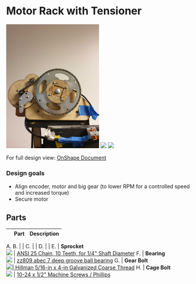 # Motor Rack with Tensioner

 <img src="https://github.com/UniKlo/PaintBot/blob/master/img_gif/motor_rack_with_tensioner_H.jpg" width="250px">  <img src="https://imgur.com/nwCuBPG.jpg" width="250">   <img src="https://imgur.com/Q2PnVoB.jpg" width="250">

For full design view: [OnShape Document](https://cad.onshape.com/documents/c35a5db4d6efdd4b831e7e66/w/d232ff81f911a9e59ca8bc06/e/0a6c8383d003cd06b363736f)

### Design goals

- Align encoder, motor and big gear (to lower RPM for a controlled speed and increased torque)
- Secure motor


## Parts
| | Part | Description |
|:-: | :---: | :--- |
A. 
B. | |
C. | |
D. | |
E. | **Sprocket** <br/> <img src="https://www.mcmaster.com/mvB/Contents/gfx/ImageCache/679/6799K2p1-d03b-digitall@2x_636870476790198650.png" width="200"> | [ANSI 25 Chain, 10 Teeth, for 1/4" Shaft Diameter](https://www.mcmaster.com/6799k2)
F. | **Bearing** <br/> <img src="https://sc01.alicdn.com/kf/HTB191g3fJzJ8KJjSspkq6zF7VXaj/High-precision-zz809-abec-7-deep-groove.jpg" width="200"> | [zz809 abec 7 deep groove ball bearing](https://www.alibaba.com/product-detail/High-precision-zz809-abec-7-deep_60718249836.html?spm=a2700.7724857.main07.17.1bd252feC2zsEu)
G. | **Gear Bolt** <br/> <img src="https://mobileimages.lowes.com/product/converted/008236/008236638325.jpg?size=xl" width="200">|[ Hillman 5/16-in x 4-in Galvanized Coarse Thread](https://www.lowes.com/pd/Hillman-5-16-in-x-4-in-Coarse-Thread-Carriage-Bolt/1000381581)
H. | **Cage Bolt** <br/> <img src="https://www.mcmaster.com/mvB/Contents/gfx/ImageCache/917/91772A253p1-b01-digitall@2x_636619301374924024.png" width="200"> | [10-24 x 1/2" Machine Screws / Phillips](https://www.mcmaster.com/91772a253)
